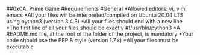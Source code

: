 ##0x0A. Prime Game
#Requirements
#General
*Allowed editors: vi, vim, emacs
*All your files will be interpreted/compiled on Ubuntu 20.04 LTS using python3 (version 3.4.3)
*All your files should end with a new line
*The first line of all your files should be exactly #!/usr/bin/python3
*A README.md file, at the root of the folder of the project, is mandatory
*Your code should use the PEP 8 style (version 1.7.x)
*All your files must be executable
